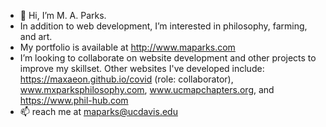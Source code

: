- 👋 Hi, I’m M. A. Parks.
- In addition to web development, I’m interested in philosophy, farming, and art. 
- My portfolio is available at http://www.maparks.com
- I’m looking to collaborate on website development and other projects to improve my skillset. Other websites I've developed include: https://maxaeon.github.io/covid (role: collaborator), www.mxparksphilosophy.com, www.ucmapchapters.org, and https://www.phil-hub.com
- 📫 reach me at maparks@ucdavis.edu

<!---
maxaeon/maxaeon is a ✨ special ✨ repository because its `README.md` (this file) appears on your GitHub profile.
You can click the Preview link to take a look at your changes.
--->
